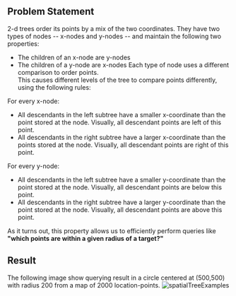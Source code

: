 ## Problem Statement 
2-d trees order its points by a mix of the two coordinates.  They have two types of nodes -- x-nodes and y-nodes -- and maintain the following two properties:

* The children of an x-node are y-nodes
* The children of a y-node are x-nodes
Each type of node uses a different comparison to order points.  
This causes different levels of the tree to compare points differently, using the following rules:

For every x-node:
* All descendants in the left subtree have a smaller x-coordinate than the point stored at the node.  Visually, all descendant points are left of this point.
* All descendants in the right subtree have a larger x-coordinate than the points stored at the node.  Visually, all descendant points are right of this point.

For every y-node:
* All descendants in the left subtree have a smaller y-coordinate than the point stored at the node.  Visually, all descendant points are below this point.
* All descendants in the right subtree have a larger y-coordinate than the point stored at the node.  Visually, all descendant points are above this point.

As it turns out, this property allows us to efficiently perform queries like **"which points are within a given radius of a target?"**

## Result 
The following image show querying result in a circle centered at (500,500) with radius 200 from a map of 2000 location-points.
![spatialTreeExamples](https://user-images.githubusercontent.com/50902696/58613137-131c1180-8272-11e9-874e-19f9ad001ff1.PNG)
